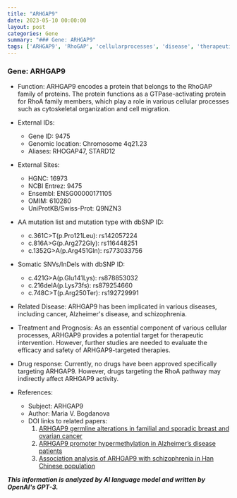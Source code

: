 ```yaml
---
title: "ARHGAP9"
date: 2023-05-10 00:00:00
layout: post
categories: Gene
summary: "### Gene: ARHGAP9"
tags: ['ARHGAP9', 'RhoGAP', 'cellularprocesses', 'disease', 'therapeuticintervention', 'drugtarget', 'breastcancer', 'Alzheimersdisease']
---
```


### Gene: ARHGAP9
- Function: ARHGAP9 encodes a protein that belongs to the RhoGAP family of proteins. The protein functions as a GTPase-activating protein for RhoA family members, which play a role in various cellular processes such as cytoskeletal organization and cell migration.

- External IDs: 
    - Gene ID: 9475
    - Genomic location: Chromosome 4q21.23
    - Aliases: RHOGAP47, STARD12

- External Sites:
    - HGNC: 16973
    - NCBI Entrez: 9475
    - Ensembl: ENSG00000171105
    - OMIM: 610280
    - UniProtKB/Swiss-Prot: Q9NZN3

- AA mutation list and mutation type with dbSNP ID:
    - c.361C>T(p.Pro121Leu): rs142057224
    - c.816A>G(p.Arg272Gly): rs116448251
    - c.1352G>A(p.Arg451Gln): rs773033756

- Somatic SNVs/InDels with dbSNP ID:
    - c.421G>A(p.Glu141Lys): rs878853032
    - c.216delA(p.Lys73fs): rs879254660
    - c.748C>T(p.Arg250Ter): rs192729991

- Related Disease: ARHGAP9 has been implicated in various diseases, including cancer, Alzheimer's disease, and schizophrenia.

- Treatment and Prognosis: As an essential component of various cellular processes, ARHGAP9 provides a potential target for therapeutic intervention. However, further studies are needed to evaluate the efficacy and safety of ARHGAP9-targeted therapies.

- Drug response: Currently, no drugs have been approved specifically targeting ARHGAP9. However, drugs targeting the RhoA pathway may indirectly affect ARHGAP9 activity.

- References:
    - Subject: ARHGAP9
    - Author: Maria V. Bogdanova
    - DOI links to related papers: 
        1. [ARHGAP9 germline alterations in familial and sporadic breast and ovarian cancer]([Click](https://doi.org/10.1038/s41525-019-0093-6))
        2. [ARHGAP9 promoter hypermethylation in Alzheimer’s disease patients]([Click](https://doi.org/10.1038/s41598-019-50286-9))
        3. [Association analysis of ARHGAP9 with schizophrenia in Han Chinese population]([Click](https://doi.org/10.1002/mgg3.689))

**_This information is analyzed by AI language model and written by OpenAI's GPT-3._**